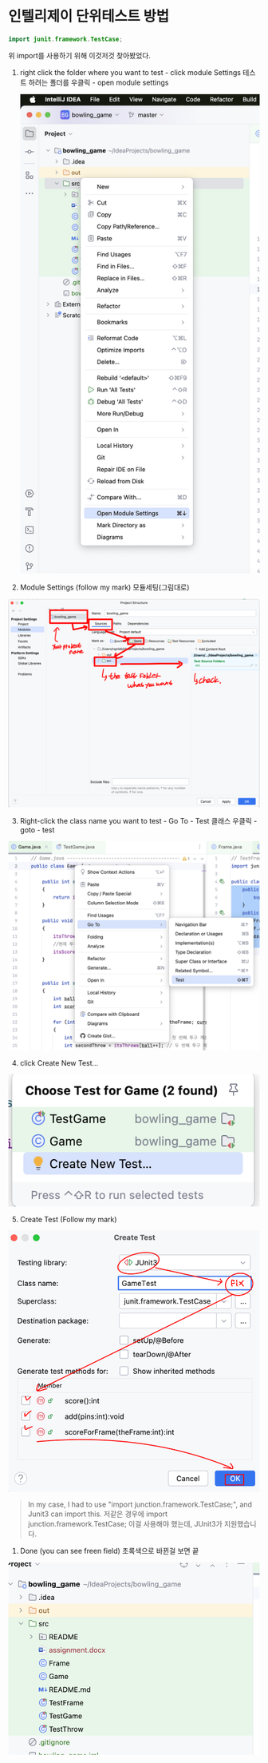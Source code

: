 # 인텔리제이 단위테스트 방법

```java
import junit.framework.TestCase;
```

위 import를 사용하기 위해 이것저것 찾아봤었다.

1. right click the folder where you want to test - click module Settings
테스트 하려는 폴더를 우클릭 - open module settings
    
    ![Untitled](intelij_unitest_settings/Untitled.png)
    
2. Module Settings (follow my mark)
모듈세팅(그림대로)

![Untitled](intelij_unitest_settings/Untitled%201.png)

3. Right-click the class name you want to test - Go To - Test
클래스 우클릭 -goto - test

![Untitled](intelij_unitest_settings/Untitled%202.png)

4. click Create New Test…

![Untitled](intelij_unitest_settings/Untitled%203.png)

5. Create Test (Follow my mark)

![Untitled](intelij_unitest_settings/Untitled%204.png)

> In my case, I had to use "import junction.framework.TestCase;", and Junit3 can import this. 
저같은 경우에 import junction.framework.TestCase; 이걸 사용해야 했는데, JUnit3가 지원했습니다.
> 
1. Done (you can see freen field)
초록색으로 바뀐걸 보면 끝

![Untitled](intelij_unitest_settings/Untitled%205.png)
